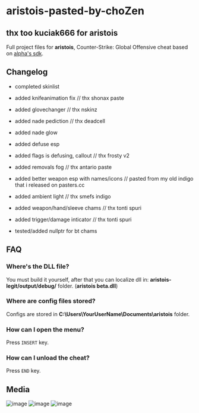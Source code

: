 
# aristois-pasted-by-choZen   
##  thx too kuciak666 for aristois

Full project files for **aristois**, Counter-Strike: Global Offensive cheat based on [alpha's sdk](https://github.com/alphauc/sdk).

## Changelog
+ completed skinlist						
+ added knifeanimation fix				// thx shonax paste
+ added glovechanger						// thx nskinz 
+ added nade pediction						// thx deadcell
+ added nade glow
+ added defuse esp
+ added flags is defusing, callout			// thx frosty v2
+ added removals fog						// thx antario paste
+ added better weapon esp with names/icons  // pasted from my old indigo that i released on pasters.cc 
+ added ambient light						// thx smefs indigo 
+ added weapon/hand/sleeve chams			// thx tonti spuri
+ added trigger/damage inticator			// thx tonti spuri

+ tested/added nullptr for bt chams


## FAQ
### Where's the DLL file?
You must build it yourself, after that you can localize dll in: **aristois-legit/output/debug/** folder. (**aristois beta.dll**)

### Where are config files stored?
Configs are stored in **C:\Users\YourUserName\Documents\aristois** folder.

### How can I open the menu?
Press `INSERT` key.

### How can I unload the cheat?
Press `END` key.

## Media
![image](https://imgur.com/X5vQfY2.png)
![image](https://imgur.com/Yhqxk4z.png)
![image](https://imgur.com/W3sz6rE.png)

  
